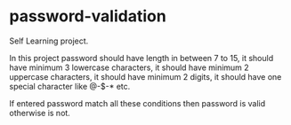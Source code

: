 # password-validation
Self Learning project.

In this project password should have length in between 7 to 15, it should have minimum 3 lowercase characters, it should have minimum 2 uppercase characters, it should have
minimum 2 digits, it should have one special character like @-$-* etc.

If entered password match all these conditions then password is valid otherwise is not.
